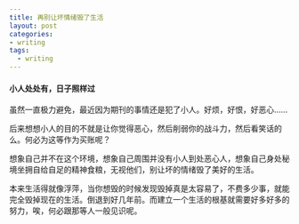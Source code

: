 ```yaml
---
title: 再别让坏情绪毁了生活
layout: post
categories:
- writing
tags:
  - writing
---
```



#### 小人处处有，日子照样过

虽然一直极力避免，最近因为期刊的事情还是犯了小人。好烦，好恨，好恶心……

后来想想小人的目的不就是让你觉得恶心，然后削弱你的战斗力，然后看笑话的么。何必为这等作为买账呢？

想象自己并不在这个环境，想象自己周围并没有小人到处恶心人，想象自己身处秘境坐拥自给自足的精神食粮，无视他们，别让坏的情绪毁了美好的生活。

本来生活得就像浮萍，当你想毁的时候发现毁掉真是太容易了，不费多少事，就能完全毁掉现在的生活。倒退到好几年前。而建立一个生活的根基就需要好多好多的努力，唉，何必跟那等人一般见识呢。
